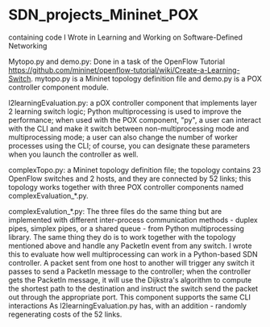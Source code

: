 # SDN_projects_Mininet_POX
containing code I Wrote in Learning and Working on Software-Defined Networking


Mytopo.py and demo.py: Done in a task of the OpenFlow Tutorial https://github.com/mininet/openflow-tutorial/wiki/Create-a-Learning-Switch. mytopo.py is a Mininet topology definition file and demo.py is a POX controller component module.

l2learningEvaluation.py: a pOX controller component that implements layer 2 learning switch logic; Python multiprocessing is used to improve the performance; when used with the POX component, "py", a user can interact with the CLI and make it switch between non-multiprocessing mode and multiprocessing mode; a user can also change the number of worker processes using the CLI; of course, you can designate these parameters when you launch the controller as well.

complexTopo.py: a Mininet topology definition file; the topology contains 23 OpenFlow switches and 2 hosts, and they are connected by 52 links; this topology works together with three POX controller components named complexEvaluation_*.py.

complexEvalution_*.py: The three files do the same thing but are implemented with different inter-process communication methods - duplex pipes, simplex pipes, or a shared queue - from Python multiprocessing library. The same thing they do is to work together with the topology mentioned above and handle any PacketIn event from any switch. I wrote this to evaluate how well multiprocessing can work in a Python-based SDN controller. A packet sent from one host to another will trigger any switch it passes to send a PacketIn message to the controller; when the controller gets the PacketIn message, it will use the Dijkstra's algorithm to compute the shortest path to the destination and instruct the switch send the packet out through the appropriate port. This component supports the same CLI interactions As l2learningEvaluation.py has, with an addition - randomly regenerating costs of the 52 links.


